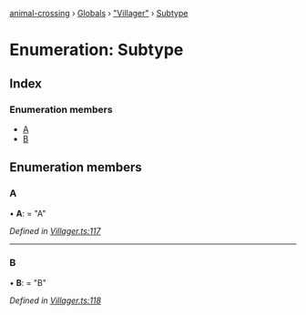 [animal-crossing](../README.md) › [Globals](../globals.md) › ["Villager"](../modules/_villager_.md) › [Subtype](_villager_.subtype.md)

# Enumeration: Subtype

## Index

### Enumeration members

* [A](_villager_.subtype.md#a)
* [B](_villager_.subtype.md#b)

## Enumeration members

###  A

• **A**: = "A"

*Defined in [Villager.ts:117](https://github.com/Norviah/animal-crossing/blob/ba83c61/module/types/Villager.ts#L117)*

___

###  B

• **B**: = "B"

*Defined in [Villager.ts:118](https://github.com/Norviah/animal-crossing/blob/ba83c61/module/types/Villager.ts#L118)*
